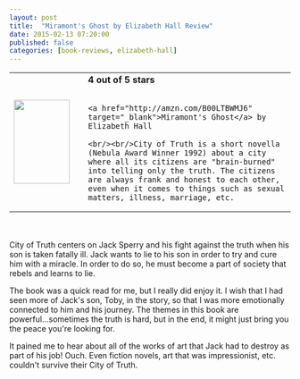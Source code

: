 ```yaml
---
layout: post
title:  "Miramont's Ghost by Elizabeth Hall Review"
date: 2015-02-13 07:20:00
published: false
categories: [book-reviews, elizabeth-hall]
---
```


<table>
 <tr>
<td style="width:10%"><a href="http://amzn.com/B00LTBWMJ6" target="_blank"><img src="http://ecx.images-amazon.com/images/I/91vZszGBHPL._SL1500_.jpg" style="height:150px; width:100px;"/></a></td>
  <td style="vertical-align:center; padding-left:25px;">
    <b>4 out of 5 stars</b><br/><br/>

    <a href="http://amzn.com/B00LTBWMJ6" target="_blank">Miramont's Ghost</a> by Elizabeth Hall

    <br/><br/>City of Truth is a short novella (Nebula Award Winner 1992) about a city where all its citizens are "brain-burned" into telling only the truth. The citizens are always frank and honest to each other, even when it comes to things such as sexual matters, illness, marriage, etc.

  </td>
 </tr>
</table>

<br/><br/>City of Truth centers on Jack Sperry and his fight against the truth when his son is taken fatally ill. Jack wants to lie to his son in order to try and cure him with a miracle. In order to do so, he must become a part of society that rebels and learns to lie.

The book was a quick read for me, but I really did enjoy it. I wish that I had seen more of Jack's son, Toby, in the story, so that I was more emotionally connected to him and his journey. The themes in this book are powerful...sometimes the truth is hard, but in the end, it might just bring you the peace you're looking for. 

It pained me to hear about all of the works of art that Jack had to destroy as part of his job! Ouch. Even fiction novels, art that was impressionist, etc. couldn't survive their City of Truth.
